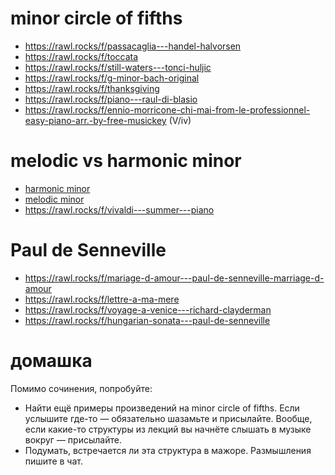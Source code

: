 # minor circle of fifths

- https://rawl.rocks/f/passacaglia---handel-halvorsen
- https://rawl.rocks/f/toccata
- https://rawl.rocks/f/still-waters---tonci-huljic
- https://rawl.rocks/f/g-minor-bach-original
- https://rawl.rocks/f/thanksgiving
- https://rawl.rocks/f/piano---raul-di-blasio
- https://rawl.rocks/f/ennio-morricone-chi-mai-from-le-professionnel-easy-piano-arr.-by-free-musickey (V/iv)

# melodic vs harmonic minor

- [harmonic minor](https://rawl.rocks/s/scale/harmonic_minor)
- [melodic minor](https://rawl.rocks/s/chord_scale/melodic_minor)
- https://rawl.rocks/f/vivaldi---summer---piano

# Paul de Senneville

- https://rawl.rocks/f/mariage-d-amour---paul-de-senneville-marriage-d-amour
- https://rawl.rocks/f/lettre-a-ma-mere
- https://rawl.rocks/f/voyage-a-venice---richard-clayderman
- https://rawl.rocks/f/hungarian-sonata---paul-de-senneville

# домашка

Помимо сочинения, попробуйте:
- Найти ещё примеры произведений на minor circle of fifths. Если услышите где-то — обязательно шазамьте и присылайте. Вообще, если какие-то структуры из лекций вы начнёте слышать в музыке вокруг — присылайте.
- Подумать, встречается ли эта структура в мажоре. Размышления пишите в чат.
